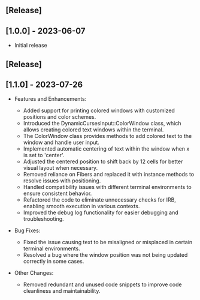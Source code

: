 ## [Release]

## [1.0.0] - 2023-06-07

- Initial release

## [Release]

## [1.1.0] - 2023-07-26

- Features and Enhancements:

    - Added support for printing colored windows with customized positions and color schemes.
    - Introduced the DynamicCursesInput::ColorWindow class, which allows creating colored text windows within the terminal.
    - The ColorWindow class provides methods to add colored text to the window and handle user input.
    - Implemented automatic centering of text within the window when x is set to 'center'.
    - Adjusted the centered position to shift back by 12 cells for better visual layout when necessary.
    - Removed reliance on Fibers and replaced it with instance methods to resolve issues with positioning.
    - Handled compatibility issues with different terminal environments to ensure consistent behavior.
    - Refactored the code to eliminate unnecessary checks for IRB, enabling smooth execution in various contexts.
    - Improved the debug log functionality for easier debugging and troubleshooting.

- Bug Fixes:

    - Fixed the issue causing text to be misaligned or misplaced in certain terminal environments.
    - Resolved a bug where the window position was not being updated correctly in some cases.

- Other Changes:

    - Removed redundant and unused code snippets to improve code cleanliness and maintainability.
